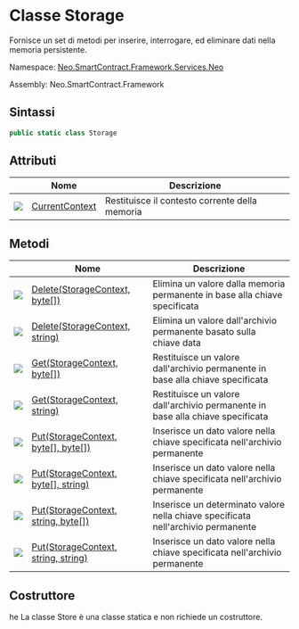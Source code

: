 # Classe Storage 

Fornisce un set di metodi per inserire, interrogare, ed eliminare dati nella memoria persistente.

Namespace: [Neo.SmartContract.Framework.Services.Neo](../neo.md)

Assembly: Neo.SmartContract.Framework

## Sintassi

```c#
public static class Storage
```

## Attributi

| | Nome | Descrizione |
| ---------------------------------------- | ---------------------------------------- | ---------- |
| ![](https://i-msdn.sec.s-msft.com/dynimg/IC74937.jpeg) | [CurrentContext](Storage/CurrentContext.md) | Restituisce il contesto corrente della memoria |

## Metodi

| | Nome | Descrizione |
| ---------------------------------------- | ---------------------------------------- | -------------------------------- |
| ![](https://i-msdn.sec.s-msft.com/dynimg/IC91302.jpeg) | [Delete(StorageContext, byte[])](Storage/Delete.md) | Elimina un valore dalla memoria permanente in base alla chiave specificata|
| ![](https://i-msdn.sec.s-msft.com/dynimg/IC91302.jpeg) | [Delete(StorageContext, string)](Storage/Delete2.md) | Elimina un valore dall'archivio permanente basato sulla chiave data |
| ![](https://i-msdn.sec.s-msft.com/dynimg/IC91302.jpeg) | [Get(StorageContext, byte[])](Storage/Get.md) | Restituisce un valore dall'archivio permanente in base alla chiave specificata |
| ![](https://i-msdn.sec.s-msft.com/dynimg/IC91302.jpeg) | [Get(StorageContext, string)](Storage/Get2.md) | Restituisce un valore dall'archivio permanente in base alla chiave specificata |
| ![](https://i-msdn.sec.s-msft.com/dynimg/IC91302.jpeg) | [Put(StorageContext, byte[], byte[])](Storage/Put.md) | Inserisce un dato valore nella chiave specificata nell'archivio permanente |
| ![](https://i-msdn.sec.s-msft.com/dynimg/IC91302.jpeg) | [Put(StorageContext, byte[], string)](Storage/Put2.md) | Inserisce un dato valore nella chiave specificata nell'archivio permanente |
| ![](https://i-msdn.sec.s-msft.com/dynimg/IC91302.jpeg) | [Put(StorageContext, string, byte[])](Storage/Put3.md) | Inserisce un determinato valore nella chiave specificata nell'archivio permanente |
| ![](https://i-msdn.sec.s-msft.com/dynimg/IC91302.jpeg) | [Put(StorageContext, string, string)](Storage/Put4.md) | Inserisce un dato valore nella chiave specificata nell'archivio permanente |

## Costruttore

he La classe Store è una classe statica e non richiede un costruttore.
